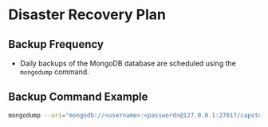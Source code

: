 # Disaster Recovery Plan

## Backup Frequency
- Daily backups of the MongoDB database are scheduled using the `mongodump` command.

## Backup Command Example
```bash
mongodump --uri="mongodb://<username>:<password>@127.0.0.1:27017/capstone-vetclinic" --out=/path/to/backups/$(date +%F)
